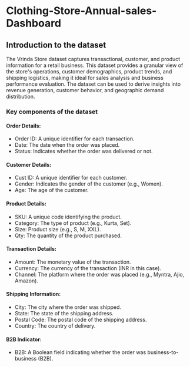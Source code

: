 # Clothing-Store-Annual-sales-Dashboard
## Introduction to the dataset
The Vrinda Store dataset captures transactional, customer, and product information for a retail business. This dataset provides a granular view of the store's operations, customer demographics, product trends, and shipping logistics, making it ideal for sales analysis and business performance evaluation. The dataset can be used to derive insights into revenue generation, customer behavior, and geographic demand distribution.
### Key components of the dataset
#### Order Details:

- Order ID: A unique identifier for each transaction.
- Date: The date when the order was placed.
- Status: Indicates whether the order was delivered or not.
#### Customer Details:

- Cust ID: A unique identifier for each customer.
- Gender: Indicates the gender of the customer (e.g., Women).
- Age: The age of the customer.
#### Product Details:

- SKU: A unique code identifying the product.
- Category: The type of product (e.g., Kurta, Set).
- Size: Product size (e.g., S, M, XXL).
- Qty: The quantity of the product purchased.
#### Transaction Details:

- Amount: The monetary value of the transaction.
- Currency: The currency of the transaction (INR in this case).
- Channel: The platform where the order was placed (e.g., Myntra, Ajio, Amazon).
#### Shipping Information:

- City: The city where the order was shipped.
- State: The state of the shipping address.
- Postal Code: The postal code of the shipping address.
- Country: The country of delivery.
#### B2B Indicator:

- B2B: A Boolean field indicating whether the order was business-to-business (B2B).
